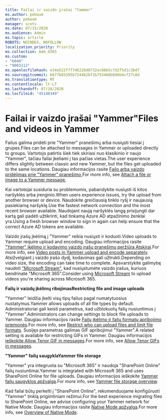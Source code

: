 ```yaml
---
title: Failai ir vaizdo įrašai "Yammer"
ms.author: pebaum
author: pebaum
manager: scotv
ms.date: 07/15/2020
ms.audience: Admin
ms.topic: article
ROBOTS: NOINDEX, NOFOLLOW
localization_priority: Priority
ms.collection: Adm_O365
ms.custom:
- "6040"
- "9003112"
ms.openlocfilehash: e34e522f777d6228d8732ac88b5cfd2f5d1c3bdf
ms.sourcegitcommit: b677b85395b7244b2bf2b753468b696b4cf27c8d
ms.translationtype: MT
ms.contentlocale: lt-LT
ms.lasthandoff: 07/16/2020
ms.locfileid: "45148349"
---
```

# <a name="files-and-videos-in-yammer"></a><span data-ttu-id="4d075-102">Failai ir vaizdo įrašai "Yammer"</span><span class="sxs-lookup"><span data-stu-id="4d075-102">Files and videos in Yammer</span></span>

<span data-ttu-id="4d075-103">Failus galima pridėti prie "Yammer" pranešimų arba nusiųsti tiesiai į grupes.</span><span class="sxs-lookup"><span data-stu-id="4d075-103">Files can be attached to messages in Yammer or uploaded directly to groups.</span></span> <span data-ttu-id="4d075-104">Vartotojo patirtis šiek tiek skiriasi nuo klasikinio ir naujo "Yammer", tačiau failai įkeliami į tas pačias vietas.</span><span class="sxs-lookup"><span data-stu-id="4d075-104">The user experience differs slightly between classic and new Yammer, but the files get uploaded to the same locations.</span></span> <span data-ttu-id="4d075-105">Daugiau informacijos rasite [Failo arba vaizdo pridėjimas prie "Yammer" pranešimo](https://support.microsoft.com/office/attach-a-file-or-image-to-a-yammer-message-f576d4d1-ad66-4ce4-9c43-46cf75978dbf),</span><span class="sxs-lookup"><span data-stu-id="4d075-105">For more info, see [Attach a file or image to a Yammer message](https://support.microsoft.com/office/attach-a-file-or-image-to-a-yammer-message-f576d4d1-ad66-4ce4-9c43-46cf75978dbf),</span></span>  

<span data-ttu-id="4d075-106">Kai vartotojai susiduria su problemomis, pabandykite nusiųsti iš kitos naršyklės arba įrenginio.</span><span class="sxs-lookup"><span data-stu-id="4d075-106">When users experience issues, try the upload from another browser or device.</span></span> <span data-ttu-id="4d075-107">Naudokite greičiausią tinklo ryšį ir naujausią pasiekiamą naršyklę.</span><span class="sxs-lookup"><span data-stu-id="4d075-107">Use the fastest network connection and the most recent browser available.</span></span> <span data-ttu-id="4d075-108">Naudojant naują naršyklės langą prisijungti dar kartą gali padėti užtikrinti, kad tinkamą Azure AD atpažinimo ženklai yra.</span><span class="sxs-lookup"><span data-stu-id="4d075-108">Using a fresh browser window to sign in again can help ensure that the correct Azure AD tokens are available.</span></span>

<span data-ttu-id="4d075-109">Vaizdo įrašų įkėlimą į "Yammer" reikia nusiųsti ir koduoti.</span><span class="sxs-lookup"><span data-stu-id="4d075-109">Video uploads to Yammer require upload and encoding.</span></span> <span data-ttu-id="4d075-110">Daugiau informacijos rasite ["Yammer" įkėlimo ir kodavimo vaizdo įrašų pranešimų peržiūra Atskirai](https://support.microsoft.com/office/video-posts-in-yammer-upload-and-encode-separately-5b3a348e-3a0a-4c4b-95b1-eabdf245ba25).</span><span class="sxs-lookup"><span data-stu-id="4d075-110">For more info, see [Video posts in Yammer upload and encode separately](https://support.microsoft.com/office/video-posts-in-yammer-upload-and-encode-separately-5b3a348e-3a0a-4c4b-95b1-eabdf245ba25).</span></span> <span data-ttu-id="4d075-111">Atsižvelgiant į vaizdo įrašo dydį, kodavimas gali užtrukti.</span><span class="sxs-lookup"><span data-stu-id="4d075-111">Depending on video size, the encoding can take time to complete.</span></span> <span data-ttu-id="4d075-112">Apsvarstykite galimybę naudoti ["Microsoft Stream",](https://docs.microsoft.com/stream/overview) kad nusiųstumėte vaizdo įrašus, kuriuos bendrinate "Microsoft 365".</span><span class="sxs-lookup"><span data-stu-id="4d075-112">Consider using [Microsoft Stream](https://docs.microsoft.com/stream/overview) to upload videos you're sharing across Microsoft 365.</span></span>

<span data-ttu-id="4d075-113">**Failų ir vaizdų įkėlimų ribojimas**</span><span class="sxs-lookup"><span data-stu-id="4d075-113">**Restricting file and image uploads**</span></span>

<span data-ttu-id="4d075-114">"Yammer" leidžia įkelti visų tipų failus pagal numatytuosius nustatymus.</span><span class="sxs-lookup"><span data-stu-id="4d075-114">Yammer allows uploads of all file types by default.</span></span> <span data-ttu-id="4d075-115">Administratoriai gali keisti parametrus, kad užblokuotų failų nusiuntimus į "Yammer".</span><span class="sxs-lookup"><span data-stu-id="4d075-115">Administrators can change settings to block file uploads to Yammer.</span></span> <span data-ttu-id="4d075-116">Daugiau informacijos rasite [Failų įkėlimo ir failų formatų apribojimo priemonės](https://docs.microsoft.com/yammer/configure-your-yammer-network/configure-yammer#restrict-who-can-upload-files-and-limit-file-formats).</span><span class="sxs-lookup"><span data-stu-id="4d075-116">For more info, see [Restrict who can upload files and limit file formats](https://docs.microsoft.com/yammer/configure-your-yammer-network/configure-yammer#restrict-who-can-upload-files-and-limit-file-formats).</span></span> <span data-ttu-id="4d075-117">Susijęs parametras galimas GIF apribojimui "Yammer".</span><span class="sxs-lookup"><span data-stu-id="4d075-117">A related setting is available for restricting GIFs in Yammer.</span></span> <span data-ttu-id="4d075-118">Daugiau informacijos [ieškokite Allow Tenor GIF in messages](https://docs.microsoft.com/yammer/configure-your-yammer-network/configure-yammer#allow-tenor-gifs-in-messages).</span><span class="sxs-lookup"><span data-stu-id="4d075-118">For more info, see [Allow Tenor GIFs in messages](https://docs.microsoft.com/yammer/configure-your-yammer-network/configure-yammer#allow-tenor-gifs-in-messages).</span></span>

<span data-ttu-id="4d075-119">**"Yammer" failų saugykla**</span><span class="sxs-lookup"><span data-stu-id="4d075-119">**Yammer file storage**</span></span>

<span data-ttu-id="4d075-120">"Yammer" yra integruota su "Microsoft 365" ir naudoja "SharePoint Online" failų nusiuntimai.</span><span class="sxs-lookup"><span data-stu-id="4d075-120">Yammer is integrated with Microsoft 365 and uses SharePoint Online for file uploads.</span></span> <span data-ttu-id="4d075-121">Daugiau informacijos ieškokite [Yammer failų saugyklos apžvalga](https://docs.microsoft.com/yammer/get-started-with-yammer/file-storage).</span><span class="sxs-lookup"><span data-stu-id="4d075-121">For more info, see [Yammer file storage overview](https://docs.microsoft.com/yammer/get-started-with-yammer/file-storage).</span></span> 

<span data-ttu-id="4d075-122">Kad failai būtų perkelti į "SharePoint Online", rekomenduojame konfigūruoti "Yammer" tinklą prigimtiniam režimui.</span><span class="sxs-lookup"><span data-stu-id="4d075-122">For the best experience migrating files to SharePoint Online, we advise configuring your Yammer network for Native Mode.</span></span> <span data-ttu-id="4d075-123">Daugiau informacijos rasite [Native Mode apžvalga](https://docs.microsoft.com/yammer/configure-your-yammer-network/overview-native-mode).</span><span class="sxs-lookup"><span data-stu-id="4d075-123">For more info, see [Overview of Native Mode](https://docs.microsoft.com/yammer/configure-your-yammer-network/overview-native-mode).</span></span> 